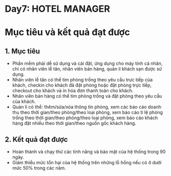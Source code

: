 # **Day7: HOTEL MANAGER**
# **Mục tiêu và kết quả đạt được**
## 1. Mục tiêu
- Phần mềm phải dễ sử dụng và cài đặt, ứng dụng cho máy tính cá nhân, chỉ có nhân viên lễ tân, nhân viên bán hàng, quản lí khách sạn được sử dụng.
- Nhân viên lễ tân có thể tìm phòng trống theo yêu cầu trực tiếp của khách, checkin cho khách đã đặt phòng hoặc đặt phòng trực tiếp, checkout cho khách và in hóa đơn thanh toán cho khách.
- Nhân viên bán hàng có thể tìm phòng trống và đặt phòng theo yêu cầu của khách.
- Quản lí có thể: thêm/sửa/xóa thông tin phòng, xem các báo cáo doanh thu theo thời gian/theo phòng/theo loại phòng, xem báo cáo tỉ lệ phòng trống theo thời gian/theo phòng/theo loại phòng, xem báo cáo khách hàng đặt nhiều theo thời gian/theo nguồn gốc khách hàng.
## 2. Kết quả đạt được
- Hoàn thành và chạy thử các tính năng và bảo mật của hệ thống trong 90 ngày.
- Giảm thiểu mức tổn hại của hệ thống trên những lỗ hổng nếu có ở dưới mức 50% trong các năm.
